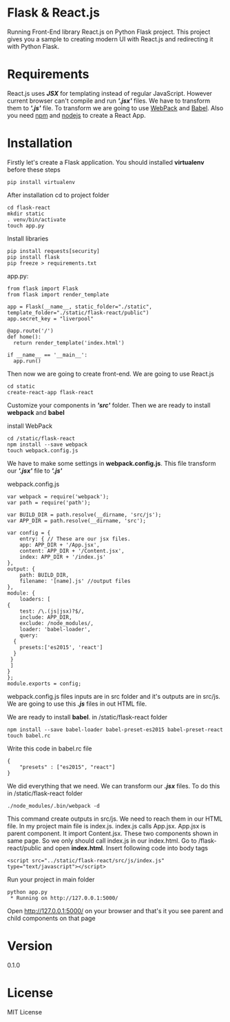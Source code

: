 # Flask & React.js
Running Front-End library React.js on Python Flask project. This project gives you a sample to creating modern UI with React.js
and redirecting it with Python Flask.

# Requirements
React.js uses ***JSX*** for templating instead of regular JavaScript. However current browser can't compile and run ***'.jsx'*** files. 
We have to transform them to ***'.js'*** file. To transform we are going to use 
[WebPack](https://webpack.github.io) and [Babel](https://babeljs.io). Also you need [npm](https://www.npmjs.com/) and [nodejs](https://nodejs.org/) to create a React App.

# Installation
Firstly let's create a Flask application. You should installed **virtualenv** before these steps
    
    pip install virtualenv

After installation cd to project folder

    cd flask-react
    mkdir static
    . venv/bin/activate
    touch app.py
    
Install libraries

    pip install requests[security]
    pip install flask
    pip freeze > requirements.txt
   
app.py:
    
    from flask import Flask
    from flask import render_template

    app = Flask(__name__, static_folder="./static", template_folder="./static/flask-react/public")
    app.secret_key = "liverpool"

    @app.route('/')
    def home():
      return render_template('index.html')

    if __name__ == '__main__':
      app.run()

Then now we are going to create front-end. We are going to use React.js
    
    cd static
    create-react-app flask-react
    
Customize your components in ***'src'*** folder. Then we are ready to install **webpack** and **babel**

install WebPack

    cd /static/flask-react
    npm install --save webpack
    touch webpack.config.js
    
We have to make some settings in **webpack.config.js**. This file transform our ***'.jsx'*** file to ***'.js'***

webpack.config.js

    var webpack = require('webpack');
    var path = require('path');

    var BUILD_DIR = path.resolve(__dirname, 'src/js');
    var APP_DIR = path.resolve(__dirname, 'src');

    var config = {
        entry: { // These are our jsx files.
        app: APP_DIR + '/App.jsx',
        content: APP_DIR + '/Content.jsx',
        index: APP_DIR + '/index.js'
    },
    output: {
        path: BUILD_DIR,
        filename: '[name].js' //output files
    },
    module: {
  	    loaders: [
  	{ 
  		test: /\.(js|jsx)?$/,
  	    include: APP_DIR,
        exclude: /node_modules/,
  	    loader: 'babel-loader',
        query: 
      {
        presets:['es2015', 'react']
      }
  	 }
  	 ]
    }
    };
    module.exports = config;

webpack.config.js files inputs are in src folder and it's outputs are in src/js. We are going to use this ***.js*** files in out HTML file.

We are ready to install **babel**. in /static/flask-react folder

    npm install --save babel-loader babel-preset-es2015 babel-preset-react
    touch babel.rc
 
Write this code in babel.rc file

    {
        "presets" : ["es2015", "react"]
    }
    
We did everything that we need. We can transform our ***.jsx*** files. To do this in /static/flask-react folder

    ./node_modules/.bin/webpack -d
    
This command create outputs in src/js. We need to reach them in our HTML file. In my project main file is index.js. index.js calls App.jsx. App.jsx is parent component. It import Content.jsx. These two components shown in same page. So we only should call index.js in our index.html. Go to /flask-react/public and open **index.html**. Insert following code into body tags

    <script src="../static/flask-react/src/js/index.js" type="text/javascript"></script>
    
Run your project in main folder

    python app.py
     * Running on http://127.0.0.1:5000/ 
     
Open http://127.0.0.1:5000/ on your browser and that's it you see parent and child components on that page

# Version
0.1.0

# License
MIT License
  
    
    
